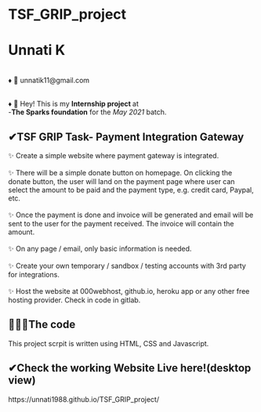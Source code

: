 # TSF_GRIP_project

<h1> Unnati K</h1>
<br>♦ 📨 unnatik11@gmail.com<br>
<br>

♦ 🙋‍ Hey!  This is my <b>Internship project </b> at <br> 
-<b>The Sparks foundation</b> for the <i> May 2021 </i> batch.


<h2>✔TSF GRIP Task- Payment Integration Gateway</h2>

✨ Create a simple website where payment gateway is integrated.<br><br>
✨ There will be a simple donate button on homepage. On clicking
the donate button, the user will land on the payment page where
user can select the amount to be paid and the payment type, e.g.
credit card, Paypal, etc.<br><br>
✨ Once the payment is done and invoice will be generated and
email will be sent to the user for the payment received. The
invoice will contain the amount.<br><br>
✨ On any page / email, only basic information is needed.<br><br>
✨ Create your own temporary / sandbox / testing accounts with 3rd
party for integrations.<br><br>
✨ Host the website at 000webhost, github.io, heroku app or any
other free hosting provider. Check in code in gitlab.<br>

<h2> 👩🏻‍💻The code</h2>
This project scrpit is written using HTML, CSS and Javascript.

<h2>✔Check the working Website Live here!(desktop view)</h2>
https://unnati1988.github.io/TSF_GRIP_project/

